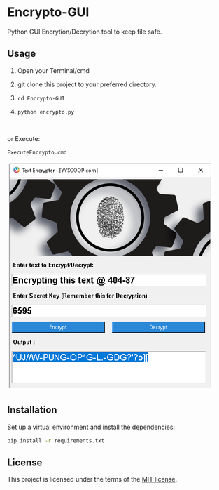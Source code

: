 # Encrypto-GUI
Python GUI Encrytion/Decrytion tool to keep file safe.

## Usage

1. Open your Terminal/cmd

2. git clone this project to your preferred directory.

3. `cd Encrypto-GUI`

4. `python encrypto.py`

<br/>

or Execute:

```
ExecuteEncrypto.cmd
```

![](screenshots/screenshot01.png)

## Installation
Set up a virtual environment and install the dependencies:
```sh
pip install -r requirements.txt
```

## License

This project is licensed under the terms of the [MIT license](https://github.com/yogesh7132/Encrypto-GUI/blob/master/LICENSE).
